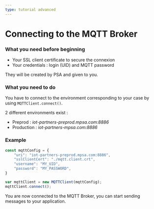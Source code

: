 ```yaml
---
type: tutorial advanced
---
```


# Connecting to the MQTT Broker

### What you need before beginning

- Your SSL client certificate to secure the connexion
- Your credentials : login (UID) and MQTT password

They will be created by PSA and given to you.

### What you need to do

You have to connect to the environment corresponding to your case by using `MQTTClient.connect()`.

2 different environments exist :

- Preprod : *iot-partners-preprod.mpsa.com:8886*
- Production : *iot-partners-mpsa.com:8886*

### Example
```javascript
const mqttConfig = {
	"uri": "iot-partners-preprod.mpsa.com:8886",
	"sslClientCert": "./mqtt.client.crt",
	"username": "MY_UID",
	"password": "MY_PASSWORD",
}

var mqttClient = new MQTTClient(mqttConfig);
mqttClient.connect();
```

You are now connected to the MQTT Broker, you can start sending messages to your application.